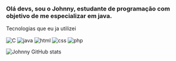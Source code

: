 ### Olá devs, sou o Johnny, estudante de programação com objetivo de me especializar em java. 
Tecnologias que eu ja utilizei 

<div>
   <img align="center" alt="C" src="https://img.shields.io/badge/C-00599C?style=for-the-badge&logo=c&logoColor=white">
    <img align="center" alt="java" src="https://img.shields.io/badge/Java-ED8B00?style=for-the-badge&logo=openjdk&logoColor=white">
    <img align="center" alt="html" src="https://img.shields.io/badge/HTML5-E34F26?style=for-the-badge&logo=html5&logoColor=white">
    <img align="center" alt="css" src="https://img.shields.io/badge/CSS3-1572B6?style=for-the-badge&logo=css3&logoColor=white">
   <img align="center" alt="php" src="https://img.shields.io/badge/PHP-777BB4?style=for-the-badge&logo=php&logoColor=white">
  </div>

![Johnny GitHub stats](https://github-readme-stats.vercel.app/api?username=DevJohnnySantos&show_icons=true)
